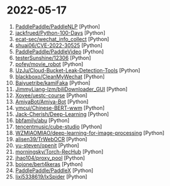 # 2022-05-17

1. [PaddlePaddle/PaddleNLP](https://github.com/PaddlePaddle/PaddleNLP "Easy-to-use and Fast NLP library with awesome model zoo, supporting wide-range of NLP tasks from research to industrial applications. Including Neural Search, Question Answering, Information Extraction and Sentiment Analysis end-to-end system.") [Python]
2. [jackfrued/Python-100-Days](https://github.com/jackfrued/Python-100-Days "Python - 100天从新手到大师") [Python]
3. [ecat-sec/wechat_info_collect](https://github.com/ecat-sec/wechat_info_collect "调查取证 | 针对微信客户端的信息收集工具, 自动化提取本地PC所有的微信信息, 包括微信号, 手机号等") [Python]
4. [shuai06/CVE-2022-30525](https://github.com/shuai06/CVE-2022-30525 "Zyxel 防火墙远程命令注入漏洞（CVE-2022-30525）批量检测脚本") [Python]
5. [PaddlePaddle/PaddleVideo](https://github.com/PaddlePaddle/PaddleVideo "基于模块化的设计，提供丰富的视频算法实现、产业级的视频算法优化与应用，包括安防、体育、互联网、媒体等行业的动作定位与识别、行为分析、智能封面、视频标注、视频打标签等，涵盖动作识别与视频分类、动作定位、动作检测、多模态文本视频检索等技术。") [Python]
6. [testerSunshine/12306](https://github.com/testerSunshine/12306 "12306智能刷票，订票") [Python]
7. [pofey/movie_robot](https://github.com/pofey/movie_robot "轻松便捷的与家人和朋友，一同享受多终端- 致的高品质私有化观影体验。") [Python]
8. [UzJu/Cloud-Bucket-Leak-Detection-Tools](https://github.com/UzJu/Cloud-Bucket-Leak-Detection-Tools "六大云存储，泄露利用检测工具") [Python]
9. [blackboxo/CleanMyWechat](https://github.com/blackboxo/CleanMyWechat "自动删除 PC 端微信缓存数据，包括从所有聊天中自动下载的大量文件、视频、图片等数据内容，解放你的空间。") [Python]
10. [Baiyuetribe/kamiFaka](https://github.com/Baiyuetribe/kamiFaka "一款基于VUE3.0的高颜值卡密发卡系统，特别适合虚拟商品、知识付费等。") [Python]
11. [JimmyLiang-lzm/biliDownloader_GUI](https://github.com/JimmyLiang-lzm/biliDownloader_GUI "B站视频下载程序，BiliBili视频下载器，支持下载B站视频、交互\互动视频，支持下载区域限制视频资源。Bili Downloader GUI Program for Stable.😊") [Python]
12. [Xovee/uestc-course](https://github.com/Xovee/uestc-course "电子科技大学课程资料共享平台. Course material sharing platform of UESTC.") [Python]
13. [AmiyaBot/Amiya-Bot](https://github.com/AmiyaBot/Amiya-Bot "《明日方舟》BOT") [Python]
14. [ymcui/Chinese-BERT-wwm](https://github.com/ymcui/Chinese-BERT-wwm "Pre-Training with Whole Word Masking for Chinese BERT（中文BERT-wwm系列模型）") [Python]
15. [Jack-Cherish/Deep-Learning](https://github.com/Jack-Cherish/Deep-Learning "💻深度学习实战：手写数字识别、Discuz验证码识别、垃圾分类、语义分割") [Python]
16. [bbfamily/abu](https://github.com/bbfamily/abu "阿布量化交易系统(股票，期权，期货，比特币，机器学习) 基于python的开源量化交易，量化投资架构") [Python]
17. [tencentmusic/cube-studio](https://github.com/tencentmusic/cube-studio "云原生一站式机器学习平台，在线开发，分布式训练，超参搜索，推理服务") [Python]
18. [WZMIAOMIAO/deep-learning-for-image-processing](https://github.com/WZMIAOMIAO/deep-learning-for-image-processing "deep learning for image processing including classification and object-detection etc.") [Python]
19. [alisen39/TrWebOCR](https://github.com/alisen39/TrWebOCR "开源易用的中文离线OCR，识别率媲美大厂，并且提供了易用的web页面及web的接口，方便人类日常工作使用或者其他程序来调用~") [Python]
20. [yu-steven/openit](https://github.com/yu-steven/openit "Openit订阅致力于打造免费无感的翻墙环境") [Python]
21. [morningsky/Torch-RecHub](https://github.com/morningsky/Torch-RecHub "A Lighting Pytorch Framework for Recommendation System, Easy-to-use and Easy-to-extend.") [Python]
22. [jhao104/proxy_pool](https://github.com/jhao104/proxy_pool "Python爬虫代理IP池(proxy pool)") [Python]
23. [bojone/bert4keras](https://github.com/bojone/bert4keras "keras implement of transformers for humans") [Python]
24. [PaddlePaddle/PaddleX](https://github.com/PaddlePaddle/PaddleX "PaddlePaddle End-to-End Development Toolkit（『飞桨』深度学习全流程开发工具）") [Python]
25. [lixi5338619/lxSpider](https://github.com/lixi5338619/lxSpider "爬虫案例合集。包括但不限于《淘宝、京东、天猫、豆瓣、抖音、快手、微博、微信、阿里、头条、pdd、优酷、爱奇艺、携程、12306、58、搜狐、各种指数、维普万方、Zlibraty、Oalib、小说、招标网、采购网、小红书、大众点评、推特、脉脉》") [Python]

